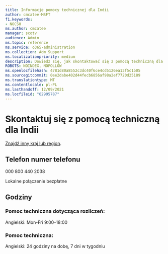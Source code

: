 ```yaml
---
title: Informacje pomocy technicznej dla Indii
author: cmcatee-MSFT
f1.keywords:
- NOCSH
ms.author: cmcatee
manager: scotv
audience: Admin
ms.topic: reference
ms.service: o365-administration
ms.collection: Adm_Support
ms.localizationpriority: medium
description: Dowiedz się, jak skontaktować się z pomocą techniczną dla swojego kraju lub regionu.
ROBOTS: NOINDEX, NOFOLLOW
ms.openlocfilehash: 4781d80a8552c3dc40f6ce4cd5126ea13f5c1b05
ms.sourcegitcommit: 0ee2dabe402d44fecb6856af98a2ef7720d25189
ms.translationtype: MT
ms.contentlocale: pl-PL
ms.lasthandoff: 12/09/2021
ms.locfileid: "62995787"
---
```

# <a name="contact-support-for-india"></a>Skontaktuj się z pomocą techniczną dla Indii

[Znajdź inny kraj lub region](../get-help-support.md).

## <a name="phone-number"></a>Telefon numer telefonu
000 800 440 2038

Lokalne połączenie bezpłatne

## <a name="hours"></a>Godziny
### <a name="billing-support"></a>Pomoc techniczna dotycząca rozliczeń:

Angielski: Mon-Fri 9:00–18:00

### <a name="technical-support"></a>Pomoc techniczna:

Angielski: 24 godziny na dobę, 7 dni w tygodniu
